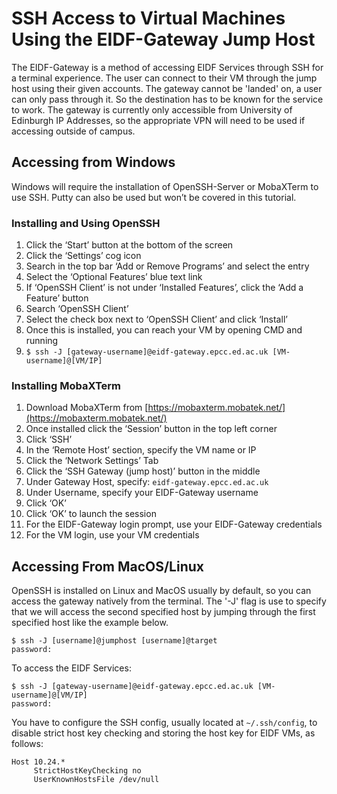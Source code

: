 # SSH Access to Virtual Machines Using the EIDF-Gateway Jump Host

The EIDF-Gateway is a method of accessing EIDF Services through SSH for a terminal experience. The user can connect to
their VM through the jump host using their given accounts. The gateway cannot be 'landed' on, a user can only pass
through it. So the destination has to be known for the service to work. The gateway is currently only accessible from
University of Edinburgh IP Addresses, so the appropriate VPN will need to be used if accessing outside of campus.

## Accessing from Windows

Windows will require the installation of OpenSSH-Server or MobaXTerm to use SSH. Putty can also be used but won’t be covered in this tutorial.

### Installing and Using OpenSSH

1. Click the ‘Start’ button at the bottom of the screen
1. Click the ‘Settings’ cog icon
1. Search in the top bar ‘Add or Remove Programs’ and select the entry
1. Select the ‘Optional Features’ blue text link
1. If ‘OpenSSH Client’ is not under ‘Installed Features’, click the ‘Add a Feature’ button
1. Search ‘OpenSSH Client’
1. Select the check box next to ‘OpenSSH Client’ and click ‘Install’
1. Once this is installed, you can reach your VM by opening CMD and running
1. `$ ssh -J [gateway-username]@eidf-gateway.epcc.ed.ac.uk [VM-username]@[VM/IP]`

### Installing MobaXTerm

1. Download MobaXTerm from [https://mobaxterm.mobatek.net/](https://mobaxterm.mobatek.net/)
1. Once installed click the ‘Session’ button in the top left corner
1. Click ‘SSH’
1. In the ‘Remote Host’ section, specify the VM name or IP
1. Click the ‘Network Settings’ Tab
1. Click the ‘SSH Gateway (jump host)’ button in the middle
1. Under Gateway Host, specify: `eidf-gateway.epcc.ed.ac.uk`
1. Under Username, specify your EIDF-Gateway username
1. Click ‘OK’
1. Click ‘OK’ to launch the session
1. For the EIDF-Gateway login prompt, use your EIDF-Gateway credentials
1. For the VM login, use your VM credentials

## Accessing From MacOS/Linux

OpenSSH is installed on Linux and MacOS usually by default, so you can access the gateway natively from the terminal.
The '-J' flag is use to specify that we will access the second specified host by jumping through the first specified
host like the example below.

```shell
$ ssh -J [username]@jumphost [username]@target
password:
```

To access the EIDF Services:

```shell
$ ssh -J [gateway-username]@eidf-gateway.epcc.ed.ac.uk [VM-username]@[VM/IP]
password:
```

You have to configure the SSH config, usually located at `~/.ssh/config`,
to disable strict host key checking and storing the host key for EIDF VMs, as follows:
```
Host 10.24.*
     StrictHostKeyChecking no
     UserKnownHostsFile /dev/null
```
